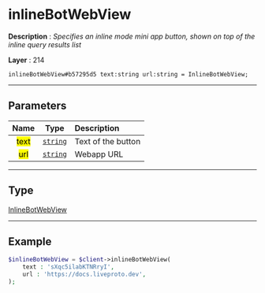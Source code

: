 # inlineBotWebView

**Description** : *Specifies an inline mode mini app button, shown on top of the inline query results list*

**Layer** : 214

```tl
inlineBotWebView#b57295d5 text:string url:string = InlineBotWebView;
```

---

## Parameters

| Name | Type | Description |
| :---: | :---: | :--- |
| <mark>text</mark> | [`string`](type/string) | Text of the button |
| <mark>url</mark> | [`string`](type/string) | Webapp URL |

---

## Type

[InlineBotWebView](type/InlineBotWebView)

---

## Example

```php
$inlineBotWebView = $client->inlineBotWebView(
	text : 'sXqc5ilabKTNRryI',
	url : 'https://docs.liveproto.dev',
);
```